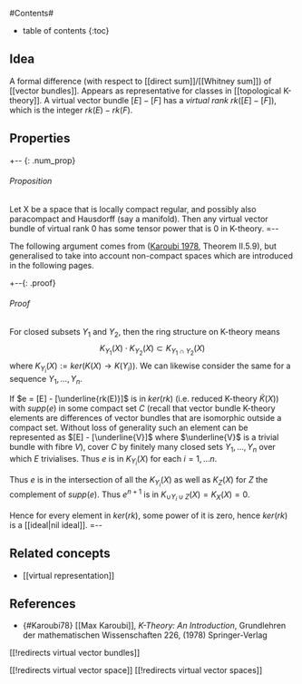 
#Contents#
* table of contents
{:toc}

## Idea

A formal difference (with respect to [[direct sum]]/[[Whitney sum]]) of [[vector bundles]]. Appears as representative for classes in [[topological K-theory]]. A virtual vector bundle $[E] - [F]$ has a _virtual rank_ $rk([E]-[F])$, which is the integer $rk(E) - rk(F)$.

## Properties

+-- {: .num_prop} 
###### Proposition 
Let X be a space that is locally compact regular, and possibly also paracompact and Hausdorff (say a manifold). Then any virtual vector bundle of virtual rank 0 has some tensor power that is 0 in K-theory.
=-- 

The following argument comes from ([Karoubi 1978](#Karoubi78), Theorem II.5.9), but generalised to take into account non-compact spaces which are introduced in the following pages.

+--{: .proof}
###### Proof
For closed subsets $Y_1$ and $Y_2$, then the ring structure on K-theory means
$$
K_{Y_1}(X)\cdot K_{Y_2}(X) \subset K_{Y_1\cap Y_2}(X)
$$
where $K_{Y_i}(X) := ker(K(X) \to K(Y_i))$. We can likewise consider the same for a sequence $Y_1,\ldots ,Y_n$.

If $e = [E] - [\underline{rk(E)}]$ is in $ker(rk)$ (i.e. reduced K-theory $\tilde K(X)$) with $supp(e)$ in some compact set $C$ (recall that vector bundle K-theory elements are differences of vector bundles that are isomorphic outside a compact set. Without loss of generality such an element can be represented as $[E] - [\underline{V}]$ where $\underline{V}$ is a trivial bundle with fibre $V$), cover $C$ by finitely many closed sets $Y_1,\ldots ,Y_n$ over which $E$ trivialises. Thus $e$ is in $K_{Y_i}(X)$ for each $i=1,\ldots n$.

Thus $e$ is in the intersection of all the $K_{Y_i}(X)$ as well as $K_Z(X)$ for $Z$ the complement of $supp(e)$. Thus $e^{n+1}$ is in $K_{\cup Y_i \cup Z}(X) = K_X(X) = 0$.

Hence for every element in $ker(rk)$, some power of it is zero, hence $ker(rk)$ is a [[ideal|nil ideal]].
=-- 




## Related concepts

* [[virtual representation]]

## References

* {#Karoubi78} [[Max Karoubi]], _K-Theory: An Introduction_, Grundlehren der mathematischen Wissenschaften 226, (1978) Springer-Verlag

[[!redirects virtual vector bundles]]

[[!redirects virtual vector space]]
[[!redirects virtual vector spaces]]